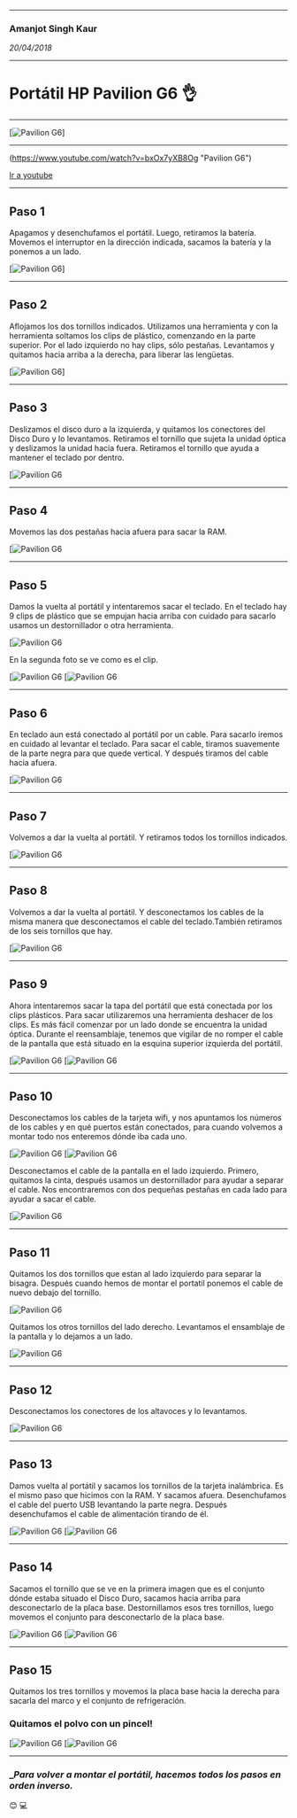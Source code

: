 ***
### Amanjot Singh Kaur 

*20/04/2018*
***
# **Portátil HP Pavilion G6**  :ok_hand: 
***
[![Pavilion G6](https://img.youtube.com/vi/bxOx7yXB8Og/0.jpg)]
***
(https://www.youtube.com/watch?v=bxOx7yXB8Og "Pavilion G6")

[Ir a youtube](https://www.youtube.com)
***
## **Paso 1**
Apagamos y desenchufamos el portátil. Luego, retiramos la batería. 
Movemos el interruptor en la dirección indicada, sacamos la batería y la ponemos a un lado.

[![Pavilion G6](http://portatilmovil.com/a/HP%20Pavilion%20G6/cargador%20pantalla%20bateria%20%281%29.jpg)]
***
## **Paso 2**
Aflojamos los dos tornillos indicados.
Utilizamos una herramienta y con la herramienta soltamos los clips de plástico, comenzando en la parte superior. Por el lado izquierdo no hay clips, sólo pestañas.
Levantamos y quitamos hacia arriba a la derecha, para liberar las lengüetas.

[![Pavilion G6](http://portatilmovil.com/a/HP%20Pavilion%20G6/cargador%20pantalla%20bateria%20%282%29.jpg)]
***
## **Paso 3**
Deslizamos el disco duro a la izquierda, y quitamos los conectores del Disco Duro y lo levantamos.
Retiramos el tornillo que sujeta la unidad óptica y deslizamos la unidad hacia fuera.
Retiramos el tornillo que ayuda a mantener el teclado por dentro.

[![Pavilion G6](http://portatilmovil.com/a/HP%20Pavilion%20G6/cargador%20pantalla%20bateria%20%283%29.jpg)
***
## **Paso 4**
Movemos las dos pestañas hacia afuera para sacar la RAM.

[![Pavilion G6](http://portatilmovil.com/a/HP%20Pavilion%20G6/cargador%20pantalla%20bateria%20%284%29.jpg)
***
## **Paso 5**
Damos la vuelta al portátil y intentaremos sacar el teclado.
En el teclado hay 9 clips de plástico que se empujan hacia arriba con cuidado para sacarlo usamos un destornillador o otra herramienta.

[![Pavilion G6](http://portatilmovil.com/a/HP%20Pavilion%20G6/cargador%20pantalla%20bateria%20%285%29.jpg)

En la segunda foto se ve como es el clip.

[![Pavilion G6](http://portatilmovil.com/a/HP%20Pavilion%20G6/cargador%20pantalla%20bateria%20%286%29.jpg)
[![Pavilion G6](http://portatilmovil.com/a/HP%20Pavilion%20G6/cargador%20pantalla%20bateria%20%287%29.jpg)
***
## **Paso 6**
En teclado aun está conectado al portátil por un cable. Para sacarlo iremos en cuidado al levantar el teclado.
Para sacar el cable, tiramos suavemente de la parte negra para que quede vertical. Y después tiramos del cable hacia afuera.

[![Pavilion G6](http://portatilmovil.com/a/HP%20Pavilion%20G6/cargador%20pantalla%20bateria%20%288%29.jpg)
***
## **Paso 7**
Volvemos a dar la vuelta al portátil. Y retiramos todos los tornillos indicados.

[![Pavilion G6](http://portatilmovil.com/a/HP%20Pavilion%20G6/cargador%20pantalla%20bateria%20%289%29.jpg)
***
## **Paso 8**
Volvemos a dar la vuelta al portátil. Y desconectamos los cables de la misma manera que desconectamos el cable del teclado.También retiramos de los seis tornillos que hay.

[![Pavilion G6](http://portatilmovil.com/a/HP%20Pavilion%20G6/cargador%20pantalla%20bateria%20%2811%29.jpg)
***
## **Paso 9**
Ahora intentaremos sacar la tapa del portátil que está conectada por los clips plásticos. Para sacar utilizaremos una herramienta deshacer de los clips. Es más fácil comenzar por un lado donde se encuentra la unidad óptica. Durante el reensamblaje, tenemos que vigilar de no romper el cable de la pantalla que está situado en la esquina superior izquierda del  portátil.

[![Pavilion G6](http://portatilmovil.com/a/HP%20Pavilion%20G6/cargador%20pantalla%20bateria%20%2812%29.jpg)
[![Pavilion G6](http://portatilmovil.com/a/HP%20Pavilion%20G6/cargador%20pantalla%20bateria%20%2813%29.jpg)
***
## **Paso 10**
Desconectamos los cables de la tarjeta wifi, y nos apuntamos los números de los cables y en qué puertos están conectados, para cuando volvemos a montar todo nos enteremos dónde iba cada uno.

[![Pavilion G6](http://portatilmovil.com/a/HP%20Pavilion%20G6/cargador%20pantalla%20bateria%20%2814%29.jpg)
[![Pavilion G6](http://portatilmovil.com/a/HP%20Pavilion%20G6/cargador%20pantalla%20bateria%20%2815%29.jpg)

Desconectamos el cable de la pantalla en el lado izquierdo. Primero, quitamos la cinta, después usamos un destornillador para ayudar a separar el cable. Nos encontraremos con dos pequeñas pestañas en cada lado para ayudar a sacar el cable.

[![Pavilion G6](http://portatilmovil.com/a/HP%20Pavilion%20G6/cargador%20pantalla%20bateria%20%2816%29.jpg)
***
## **Paso 11**
Quitamos los dos tornillos que estan al lado izquierdo para separar la bisagra.
Después cuando hemos de montar el portatil  ponemos el cable de nuevo debajo del tornillo.

[![Pavilion G6](http://portatilmovil.com/a/HP%20Pavilion%20G6/cargador%20pantalla%20bateria%20%2817%29.jpg)

Quitamos los otros tornillos del lado derecho.
Levantamos el ensamblaje de la pantalla y lo dejamos a un lado.

[![Pavilion G6](http://portatilmovil.com/a/HP%20Pavilion%20G6/cargador%20pantalla%20bateria%20%2818%29.jpg)
***
## **Paso 12**
Desconectamos los conectores de los altavoces y lo levantamos.

[![Pavilion G6](http://portatilmovil.com/a/HP%20Pavilion%20G6/cargador%20pantalla%20bateria%20%2819%29.jpg)
***
## **Paso 13**
Damos vuelta al portátil y sacamos los tornillos de la tarjeta inalámbrica. Es el mismo paso que hicimos con la RAM. Y sacamos afuera. Desenchufamos el cable del puerto USB levantando la parte negra. Después desenchufamos el cable de alimentación tirando de él.

[![Pavilion G6](http://portatilmovil.com/a/HP%20Pavilion%20G6/cargador%20pantalla%20bateria%20%2820%29.jpg)
[![Pavilion G6](http://portatilmovil.com/a/HP%20Pavilion%20G6/cargador%20pantalla%20bateria%20%2821%29.jpg)
***
## **Paso 14**
Sacamos el tornillo que se ve en la primera imagen que es el conjunto dónde estaba situado el Disco Duro, sacamos hacia arriba para desconectarlo de la placa base.
Destornillamos esos tres tornillos, luego movemos el conjunto para desconectarlo de la placa base.

[![Pavilion G6](http://portatilmovil.com/a/HP%20Pavilion%20G6/cargador%20pantalla%20bateria%20%2822%29.jpg)
[![Pavilion G6](http://portatilmovil.com/a/HP%20Pavilion%20G6/cargador%20pantalla%20bateria%20%2823%29.jpg)
***
## **Paso 15**
Quitamos los tres tornillos y movemos la placa base hacia la derecha para sacarla del marco y
el conjunto de refrigeración.  
### **Quitamos el polvo con un pincel!**

[![Pavilion G6](http://portatilmovil.com/a/HP%20Pavilion%20G6/cargador%20pantalla%20bateria%20%2824%29.jpg)
[![Pavilion G6](http://portatilmovil.com/a/HP%20Pavilion%20G6/cargador%20pantalla%20bateria%20%2825%29.jpg)
***
### _*Para volver a montar el portátil, hacemos todos los pasos en orden inverso.* 
:blush: :computer:



